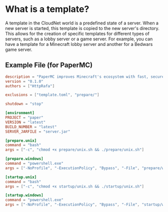 # What is a template?

A template in the CloudNet world is a predefined state of a server. When a new server is started, this template is copied to the new server's directory. This allows for the creation of specific templates for different types of servers, such as a lobby server or a game server. For example, you can have a template for a Minecraft lobby server and another for a Bedwars game server.

## Example File (for PaperMC)

```toml
description = "PaperMC improves Minecraft's ecosystem with fast, secure software and an expanding plugin API, providing quick releases and helpful support as the most widely used, performant, and stable software available."
version = "0.1.0"
authors = ["HttpRafa"]

exclusions = ["template.toml", "prepare/"]

shutdown = "stop"

[environment]
PROJECT = "paper"
VERSION = "latest"
BUILD_NUMBER = "latest"
SERVER_JARFILE = "server.jar"

[prepare.unix]
command = "bash"
args = ["-c", "chmod +x prepare/unix.sh && ./prepare/unix.sh"]

[prepare.windows]
command = "powershell.exe"
args = ["-NoProfile", "-ExecutionPolicy", "Bypass", "-File", "prepare/windows.ps1"]

[startup.unix]
command = "bash"
args = ["-c", "chmod +x startup/unix.sh && ./startup/unix.sh"]

[startup.windows]
command = "powershell.exe"
args = ["-NoProfile", "-ExecutionPolicy", "Bypass", "-File", "startup/windows.ps1"]
```